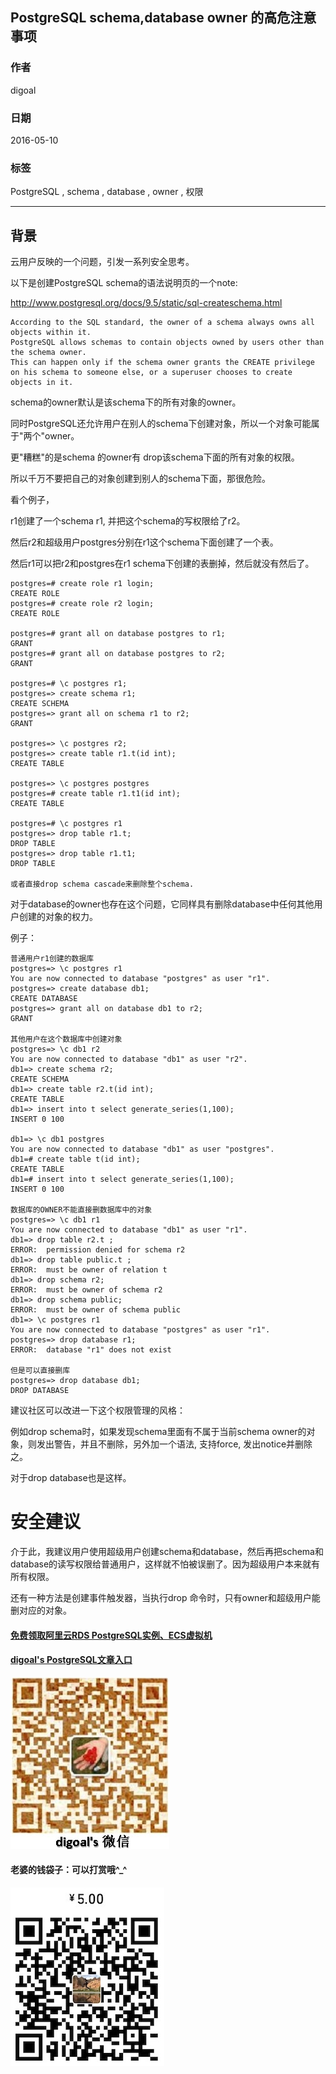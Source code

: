 ## PostgreSQL schema,database owner 的高危注意事项    
                                                                                                                                                               
### 作者                                                                                                                                                               
digoal                                                                                                                                                               
                                                                                                                                                               
### 日期                                                                                                                                                               
2016-05-10                                                                                                                                                           
                                                                                                                                                               
### 标签                                                                                                                                                               
PostgreSQL , schema , database , owner , 权限    
                                                                                                                                                               
----                                                                                                                                                               
                                                                                                                                                               
## 背景       
云用户反映的一个问题，引发一系列安全思考。    
  
以下是创建PostgreSQL schema的语法说明页的一个note:    
  
http://www.postgresql.org/docs/9.5/static/sql-createschema.html  
  
```  
According to the SQL standard, the owner of a schema always owns all objects within it.   
PostgreSQL allows schemas to contain objects owned by users other than the schema owner.   
This can happen only if the schema owner grants the CREATE privilege on his schema to someone else, or a superuser chooses to create objects in it.    
```  
  
schema的owner默认是该schema下的所有对象的owner。    
  
同时PostgreSQL还允许用户在别人的schema下创建对象，所以一个对象可能属于"两个"owner。      
  
更"糟糕"的是schema 的owner有 drop该schema下面的所有对象的权限。      
  
所以千万不要把自己的对象创建到别人的schema下面，那很危险。    
  
看个例子，    
  
r1创建了一个schema r1, 并把这个schema的写权限给了r2。    
  
然后r2和超级用户postgres分别在r1这个schema下面创建了一个表。    
  
然后r1可以把r2和postgres在r1 schema下创建的表删掉，然后就没有然后了。    
  
```  
postgres=# create role r1 login;  
CREATE ROLE  
postgres=# create role r2 login;  
CREATE ROLE  
  
postgres=# grant all on database postgres to r1;  
GRANT  
postgres=# grant all on database postgres to r2;  
GRANT  
  
postgres=# \c postgres r1;  
postgres=> create schema r1;  
CREATE SCHEMA  
postgres=> grant all on schema r1 to r2;  
GRANT  
  
postgres=> \c postgres r2;  
postgres=> create table r1.t(id int);  
CREATE TABLE  
  
postgres=> \c postgres postgres  
postgres=# create table r1.t1(id int);  
CREATE TABLE  
  
postgres=# \c postgres r1  
postgres=> drop table r1.t;  
DROP TABLE  
postgres=> drop table r1.t1;  
DROP TABLE  
  
或者直接drop schema cascade来删除整个schema.    
```  
  
对于database的owner也存在这个问题，它同样具有删除database中任何其他用户创建的对象的权力。    
  
例子：    
  
```  
普通用户r1创建的数据库  
postgres=> \c postgres r1  
You are now connected to database "postgres" as user "r1".  
postgres=> create database db1;  
CREATE DATABASE  
postgres=> grant all on database db1 to r2;  
GRANT  
  
其他用户在这个数据库中创建对象  
postgres=> \c db1 r2  
You are now connected to database "db1" as user "r2".  
db1=> create schema r2;  
CREATE SCHEMA  
db1=> create table r2.t(id int);  
CREATE TABLE  
db1=> insert into t select generate_series(1,100);  
INSERT 0 100  
  
db1=> \c db1 postgres  
You are now connected to database "db1" as user "postgres".  
db1=# create table t(id int);  
CREATE TABLE  
db1=# insert into t select generate_series(1,100);  
INSERT 0 100  
  
数据库的OWNER不能直接删数据库中的对象  
postgres=> \c db1 r1  
You are now connected to database "db1" as user "r1".  
db1=> drop table r2.t ;  
ERROR:  permission denied for schema r2  
db1=> drop table public.t ;  
ERROR:  must be owner of relation t  
db1=> drop schema r2;  
ERROR:  must be owner of schema r2  
db1=> drop schema public;  
ERROR:  must be owner of schema public  
db1=> \c postgres r1  
You are now connected to database "postgres" as user "r1".  
postgres=> drop database r1;  
ERROR:  database "r1" does not exist  
  
但是可以直接删库  
postgres=> drop database db1;  
DROP DATABASE  
```  
  
建议社区可以改进一下这个权限管理的风格：     
  
例如drop schema时，如果发现schema里面有不属于当前schema owner的对象，则发出警告，并且不删除，另外加一个语法, 支持force, 发出notice并删除之。    
  
对于drop database也是这样。     
  
# 安全建议  
介于此，我建议用户使用超级用户创建schema和database，然后再把schema和database的读写权限给普通用户，这样就不怕被误删了。因为超级用户本来就有所有权限。      
  
还有一种方法是创建事件触发器，当执行drop 命令时，只有owner和超级用户能删对应的对象。    
  
  
  
  
  
  
  
  
  
  
  
  
  
  
#### [免费领取阿里云RDS PostgreSQL实例、ECS虚拟机](https://free.aliyun.com/ "57258f76c37864c6e6d23383d05714ea")
  
  
#### [digoal's PostgreSQL文章入口](https://github.com/digoal/blog/blob/master/README.md "22709685feb7cab07d30f30387f0a9ae")
  
  
![digoal's weixin](../pic/digoal_weixin.jpg "f7ad92eeba24523fd47a6e1a0e691b59")
  
  
#### 老婆的钱袋子：可以打赏哦^_^  
![wife's weixin ds](../pic/wife_weixin_ds.jpg "acd5cce1a143ef1d6931b1956457bc9f")
  
